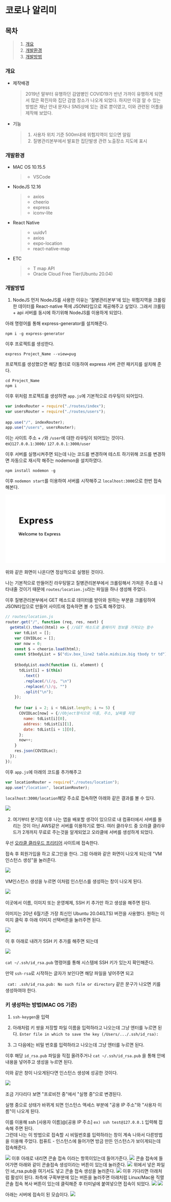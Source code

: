 # 코로나 알리미

## 목차  

>   1. [개요](#개요)
>   2. [개발환경](#개발환경)
>   3. [개발방법](#개발방법)

### 개요
- 제작배경
    > 2019년 말부터 유행하던 감염병인 COVID19가 반년 가까이 유행하게 되면서 많은 확진자와 집단 감염 장소가 나오게 되었다.
    > 하지만 이걸 알 수 있는 방법은 재난 안내 문자나 SNS상에 있는 경로 뿐이였고, 이와 관련된 어플을 제작해 보았다.
- 기능
    > 1. 사용자 위치 기준 500m내에 위험지역이 있으면 알림
    > 2. 질병관리본부에서 발표한 집단발생 관련 노출장소 지도에 표시

### 개발환경
- MAC OS 10.15.5  
    >* VSCode

- NodeJS 12.16
    >* axios
    >* cheerio
    >* express
    >* iconv-lite

- React Native
    >* uuidv1
    >* axios 
    >* expo-location
    >* react-native-map

- ETC
    >* T map API
    >* Oracle Cloud Free Tier(Ubuntu 20.04)

### 개발방법
1. NodeJS
먼저 NodeJS를 사용한 이유는 '질병관리본부'에 있는 위험지역을 크롤링한 데이터를 React-native 쪽에 JSON타입으로 제공해주고 싶었다.
그래서 크롤링 + api 서버를 동시에 하기위해 NodeJS를 이용하게 되었다.

아래 명령어를 통해 express-generator를 설치해준다.

    npm i -g express-generator

이후 프로젝트를 생성한다.

    express Project_Name --view=pug

프로젝트를 생성했으면 해당 폴더로 이동하여 express 서버 관련 패키지를 설치해 준다.

    cd Project_Name
    npm i

이후 위처럼 프로젝트를 생성하면 ```app.js```에 기본적으로 라우팅이 되어있다.

```javascript
var indexRouter = require("./routes/index");
var usersRouter = require("./routes/users");

app.use("/", indexRouter);
app.use("/users", usersRouter);
```
이는 사이트 주소 + ```/```와 ```/user```에 대한 라우팅이 되어있는 것이다.
ex)```127.0.0.1:3000/``` ```127.0.0.1:3000/user```


이후 서버를 실행시켜주면 되는데 나는 코드를 변경하며 테스트 하기위해 코드를 변경하면 자동으로 재시작 해주는 nodemon을 설치하였다.


    npm install nodemon -g

이후 ```nodemon start```를 이용하여 서버를 시작해주고 ```localhost:3000```으로 한번 접속해본다.

<img src="./picture/Express_1.png">

위와 같은 화면이 나온다면 정상적으로 실행된 것이다.

나는 기본적으로 만들어진 라우팅말고 질병관리본부에서 크롤링해서 가져온 주소를 나타내줄 것이기 때문에 ```routes/location.js```라는 파일을 하나 생성해 주었다.  

이후 질병관리본부에서 GET 메소드로 데이터를 받아와 원하는 부분을 크롤링하여 JSON타입으로 만들어 사이트에 접속하면 볼 수 있도록 해주었다.
```javascript
// routes/location.js
router.get("/", function (req, res, next) {
  getHtml().then((html) => { //GET 메소드로 홈페이지 정보를 가져오는 함수
    var tdList = [];
    var COVIDLoc = [];
    var now = 0;
    const $ = cheerio.load(html);
    const $tbodyList = $("div.box_line2 table.midsize.big tbody tr td"); //원하는 부분만 가져오도록 태그 설정

    $tbodyList.each(function (i, element) {
      tdList[i] = $(this)
        .text()
        .replace(/\(/g, "\n")
        .replace(/\)/g, "")
        .split("\n");
    });

    for (var i = 2; i < tdList.length; i += 5) {
      COVIDLoc[now] = {//Object형식으로 이름, 주소, 날짜를 저장
        name: tdList[i][0],
        address: tdList[i][1],
        date: tdList[i + 1][0],
      };
      now++;
    }
    res.json(COVIDLoc);
  });
});
```
이후 ```app.js```에 아래의 코드를 추가해주고
```javascript
var locationRouter = require("./routes/location");
app.use("/location", locationRouter);
```

```localhost:3000/location```해당 주소로 접속하면 아래와 같은 결과를 볼 수 있다.

<img src="./picture/Express_2.png">

2. 여기부터 분기접
이후 나는 앱을 배포할 생각이 있으므로 내 컴퓨터에서 서버를 돌리는 것이 아닌 AWS같은 서버를 이용하기로 했다.
여러 클라우드 중 오라클 클라우드가 2개까지 무료로 주는것을 알게되었고 오라클에 서버를 생성하게 되었다.

우선 [오라클 클라우드 프리티어](https://www.oracle.com/kr/cloud/free/) 사이트에 접속한다.

접속 후 회원가입을 하고 로그인을 한다.
그럼 아래와 같은 화면이 나오게 되는데 "VM인스턴스 생성"을 눌러준다.

<img src="./picture/Oracle_1.png">

VM인스턴스 생성을 누르면 이처럼 인스턴스를 생성하는 창이 나오게 된다.

<img src="./picture/Oracle_2.png">

이곳에서 이름, 이미지 또는 운영체제, SSH 키 추가만 하고 생성을 해주면 된다.  

이미지는 20년 6월기준 가장 최신인 Ubuntu 20.04(LTS) 버전을 사용했다.
원하는 이미지 클릭 후 아래 이미지 선택버튼을 눌러주면 된다.

<img src="./picture/Oracle_3.png">

이 후 아래로 내려가 SSH 키 추가를 해주면 되는데

<img src="./picture/Oracle_4.png">  

```cat ~/.ssh/id_rsa.pub``` 명령어를 통해 시스템에 SSH 키가 있는지 확인해준다.  

만약 ```ssh-rsa```로 시작하는 글자가 보인다면 해당 파일을 넣어주면 되고  

``` cat: .ssh/id_rsa.pub: No such file or directory``` 같은 문구가 나오면 키를 생성하여야 한다.

### 키 생성하는 방법(MAC OS 기준)
1. ```ssh-keygen```을 입력  

1. 아래처럼 키 쌍을 저장할 파일 이름을 입력하라고 나오는데 그냥 엔터를 누르면 된다.
    ```Enter file in which to save the key (/Users/.../.ssh/id_rsa):```  

1. 그 다음에는 비밀 번호를 입력하라고 나오는데 그냥 엔터를 누르면 된다.

이후 해당 ```id_rsa.pub``` 파일을 직접 올려주거나 ```cat ~/.ssh/id_rsa.pub``` 을 통해 안에 내용을 넣어주고 생성을 누르면 된다.

이와 같은 창이 나오게된다면 인스턴스 생성에 성공한 것이다.

<img src="./picture/Oracle_5.png">  

조금 기다리다 보면 "프로비전 중"에서 "실행 중"으로 변경된다.

실행 중으로 상태가 바뀌게 되면 인스턴스 액세스 부분에 "공용 IP 주소"와 "사용자 이름"이 나오게 된다.  

이를 이용해 ssh [사용자 이름]@[공용 IP 주소] ```ex) ssh test@127.0.0.1``` 입력해 접속해 주면 된다.  
그런데 나는 이 방법으로 접속할 시 비밀번호를 입력하라는 창이 계속 나와서 다른방법을 이용해 주었다.
컴퓨트 - 인스턴스에 들어가면 방금 만든 인스턴스가 보이게되는데 접속해준다.

<img src="./picture/Oracle_6.png"> 
이후 아래로 내리면 콘솔 접속 이라는 항목이있는데 들어가준다.

<img src="./picture/Oracle_7.png">  
콘솔 접속에 들어가면 아래와 같이 콘솔접속 생성이라는 버튼이 있는데 눌러준다.

<img src="./picture/Oracle_8.png">  
위에서 넣은 파일인 id_rsa.pub을 여기서도 넣고 콘솔 접속 생성을 눌러준다.

<img src="./picture/Oracle_9.png">  
이후 기다리면 아래처럼 활성이 된다.
좌측에 구획부분에 있는 버튼을 눌러주면 아래처럼 Linux/Mac용 직렬 콘솔 접속 복사 버튼이 있는데 클릭해준 후 터미널에 붙여넣으면 접속이 되었다.

<img src="./picture/Oracle_10.png">  

<img src="./picture/Oracle_11.png">  

아래는 서버에 접속이 된 모습이다.
<img src="./picture/Server_1.png">  